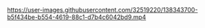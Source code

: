 

https://user-images.githubusercontent.com/32519220/138343700-b5f434be-b554-4619-88c1-d7b4c6042bd9.mp4

